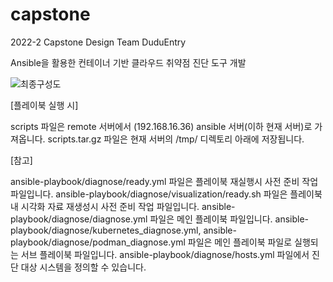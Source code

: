 # capstone
2022-2 Capstone Design Team DuduEntry

Ansible을 활용한 컨테이너 기반 클라우드 취약점 진단 도구 개발

![최종구성도](https://github.com/hyecu/capstone/assets/137482878/f057e8cf-dc96-4d99-b2fd-ce81c503ec8f)


[플레이북 실행 시]

scripts 파일은 remote 서버에서 (192.168.16.36) ansible 서버(이하 현재 서버)로 가져옵니다.
scripts.tar.gz 파일은 현재 서버의 /tmp/ 디렉토리 아래에 저장됩니다.

[참고]

ansible-playbook/diagnose/ready.yml 파일은 플레이북 재실행시 사전 준비 작업 파일입니다.
ansible-playbook/diagnose/visualization/ready.sh 파일은 플레이북 내 시각화 자료 재생성시 사전 준비 작업 파일입니다.
ansible-playbook/diagnose/diagnose.yml 파일은 메인 플레이북 파일입니다.
ansible-playbook/diagnose/kubernetes_diagnose.yml, ansible-playbook/diagnose/podman_diagnose.yml 파일은 메인 플레이북 파일로 실행되는 서브 플레이북 파일입니다.
ansible-playbook/diagnose/hosts.yml 파일에서 진단 대상 시스템을 정의할 수 있습니다.
